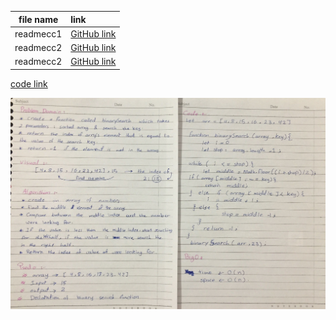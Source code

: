 
|file name|link|
|:-------:|:---|
|readmecc1|[GitHub link](https://github.com/Tasnimwheebi/data-structures-and-algorithms/blob/array-reverse/javascript/code-challenges/array-revers/readme.md)|
|readmecc2|[GitHub link](https://github.com/Tasnimwheebi/data-structures-and-algorithms/blob/array-reverse/javascript/code-challenges/array-shift/readme.md)|
|readmecc2|[GitHub link](https://github.com/Tasnimwheebi/data-structures-and-algorithms/edit/array-binary-search/javascript/code-challenges/array-binary-search/readme.md)|

[code link](https://replit.com/@tasnimwheebi/LustrousWiryDimension#index.js)
  
![array-search-binary](array-search-binary.jpg)
